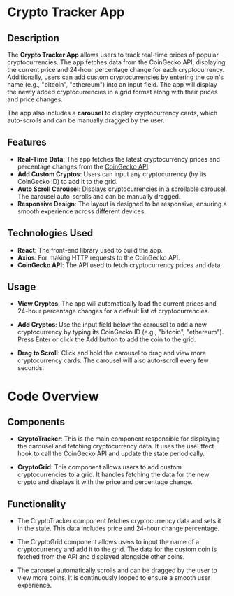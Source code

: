 # Crypto Tracker App

## Description

The **Crypto Tracker App** allows users to track real-time prices of popular cryptocurrencies. The app fetches data from the CoinGecko API, displaying the current price and 24-hour percentage change for each cryptocurrency. Additionally, users can add custom cryptocurrencies by entering the coin's name (e.g., "bitcoin", "ethereum") into an input field. The app will display the newly added cryptocurrencies in a grid format along with their prices and price changes.

The app also includes a **carousel** to display cryptocurrency cards, which auto-scrolls and can be manually dragged by the user.

## Features

- **Real-Time Data**: The app fetches the latest cryptocurrency prices and percentage changes from the [CoinGecko API](https://www.coingecko.com/).
- **Add Custom Cryptos**: Users can input any cryptocurrency (by its CoinGecko ID) to add it to the grid.
- **Auto Scroll Carousel**: Displays cryptocurrencies in a scrollable carousel. The carousel auto-scrolls and can be manually dragged.
- **Responsive Design**: The layout is designed to be responsive, ensuring a smooth experience across different devices.

## Technologies Used

- **React**: The front-end library used to build the app.
- **Axios**: For making HTTP requests to the CoinGecko API.
- **CoinGecko API**: The API used to fetch cryptocurrency prices and data.

## Usage
- **View Cryptos**: The app will automatically load the current prices and 24-hour percentage changes for a default list of cryptocurrencies.

- **Add Cryptos**: Use the input field below the carousel to add a new cryptocurrency by typing its CoinGecko ID (e.g., "bitcoin", "ethereum"). Press Enter or click the Add button to add the coin to the grid.

- **Drag to Scroll**: Click and hold the carousel to drag and view more cryptocurrency cards. The carousel will also auto-scroll every few seconds.

# Code Overview

## Components

- **CryptoTracker**: This is the main component responsible for displaying the carousel and fetching cryptocurrency data. It uses the useEffect hook to call the CoinGecko API and update the state periodically.

- **CryptoGrid**: This component allows users to add custom cryptocurrencies to a grid. It handles fetching the data for the new crypto and displays it with the price and percentage change.

## Functionality
- The CryptoTracker component fetches cryptocurrency data and sets it in the state. This data includes price and 24-hour change percentage.

- The CryptoGrid component allows users to input the name of a cryptocurrency and add it to the grid. The data for the custom coin is fetched from the API and displayed alongside other coins.

- The carousel automatically scrolls and can be dragged by the user to view more coins. It is continuously looped to ensure a smooth user experience.
